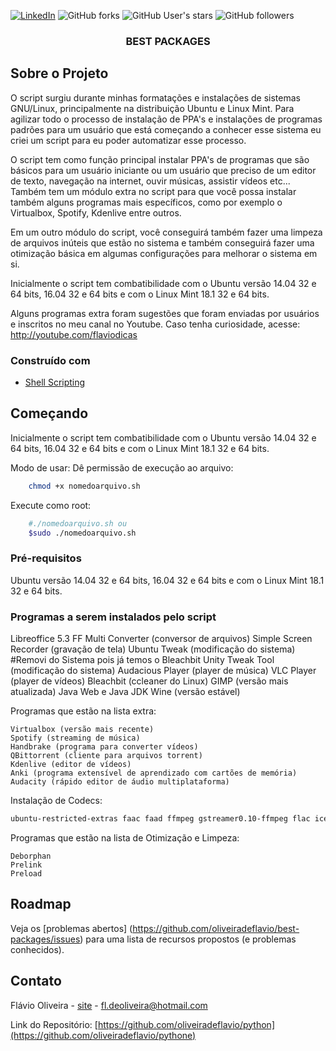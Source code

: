 
[![LinkedIn][linkedin-shield]][linkedin-url]
![GitHub forks](https://img.shields.io/github/forks/oliveiradeflavio/best-packages?style=for-the-badge)
![GitHub User's stars](https://img.shields.io/github/stars/oliveiradeflavio?style=for-the-badge)
![GitHub followers](https://img.shields.io/github/followers/oliveiradeflavio?style=for-the-badge)


<h3 align="center">BEST PACKAGES</h3>


<!-- ABOUT THE PROJECT -->
## Sobre o Projeto

O script surgiu durante minhas formatações e instalações de sistemas GNU/Linux, principalmente na distribuição Ubuntu e Linux Mint. Para agilizar todo o processo de instalação de PPA's e instalações de programas padrões para um usuário que está começando a conhecer esse sistema eu criei um script para eu poder automatizar esse processo.

O script tem como função principal instalar PPA's de programas que são básicos para um usuário iniciante ou um usuário que preciso de um editor de texto, navegação na internet, ouvir músicas, assistir vídeos etc... Também tem um módulo extra no script para que você possa instalar também alguns programas mais específicos, como por exemplo o Virtualbox, Spotify, Kdenlive entre outros.

Em um outro módulo do script, você conseguirá também fazer uma limpeza de arquivos inúteis que estão no sistema e também conseguirá fazer uma otimização básica em algumas configurações para melhorar o sistema em si.

Inicialmente o script tem combatibilidade com o Ubuntu versão 14.04 32 e 64 bits, 16.04 32 e 64 bits e com o Linux Mint 18.1 32 e 64 bits.

Alguns programas extra foram sugestões que foram enviadas por usuários e inscritos no meu canal no Youtube. Caso tenha curiosidade, acesse: http://youtube.com/flaviodicas


### Construído com

* [Shell Scripting](https://pt.wikipedia.org/wiki/Shell_script)



<!-- GETTING STARTED -->
## Começando

Inicialmente o script tem combatibilidade com o Ubuntu versão 14.04 32 e 64 bits, 16.04 32 e 64 bits e com o Linux Mint 18.1 32 e 64 bits.

Modo de usar:
Dê permissão de execução ao arquivo:
```sh
    chmod +x nomedoarquivo.sh
```

Execute como root: 
```sh
    #./nomedoarquivo.sh ou 
    $sudo ./nomedoarquivo.sh
```


### Pré-requisitos

 Ubuntu versão 14.04 32 e 64 bits, 16.04 32 e 64 bits e com o Linux Mint 18.1 32 e 64 bits.
 
### Programas a serem instalados pelo script

Libreoffice 5.3
    FF Multi Converter (conversor de arquivos)
    Simple Screen Recorder (gravação de tela)
    Ubuntu Tweak (modificação do sistema) #Removi do Sistema pois já temos o Bleachbit
    Unity Tweak Tool (modificação do sistema) 
    Audacious Player (player de música)
    VLC Player (player de vídeos)
    Bleachbit (ccleaner do Linux)
    GIMP (versão mais atualizada)
    Java Web e Java JDK
    Wine (versão estável)

Programas que estão na lista extra:

    Virtualbox (versão mais recente)
    Spotify (streaming de música)
    Handbrake (programa para converter vídeos)
    QBittorrent (cliente para arquivos torrent)
    Kdenlive (editor de vídeos)
    Anki (programa extensível de aprendizado com cartões de memória)
    Audacity (rápido editor de áudio multiplataforma)

Instalação de Codecs:
```sh
ubuntu-restricted-extras faac faad ffmpeg gstreamer0.10-ffmpeg flac icedax id3v2 lame libflac++6 libjpeg-progs libmpeg3-1 mencoder mjpegtools mp3gain mpeg2dec mpeg3-utils mpegdemux mpg123 mpg321 regionset sox uudeview vorbis-tools x264 arj p7zip p7zip-full p7zip-rar rar unrar unace-nonfree sharutils uudeview mpack cabextract libdvdread4 libav-tools libavcodec-extra-54 libavformat-extra-54 easytag gnome-icon-theme-full gxine id3tool libmozjs185-1.0 libopusfile0 libxine1 libxine1-bin libxine1-ffmpeg libxine1-misc-plugins libxine1-plugins libxine1-x nautilus-script-audio-convert nautilus-scripts-manager tagtool
```

Programas que estão na lista de Otimização e Limpeza:

    Deborphan
    Prelink
    Preload


<!-- ROADMAP -->
## Roadmap

Veja os [problemas abertos] (https://github.com/oliveiradeflavio/best-packages/issues) para uma lista de recursos propostos (e problemas conhecidos).


<!-- CONTACT -->
## Contato

Flávio Oliveira - [site](http://www.flaviodeoliveira.com.br) - fl.deoliveira@hotmail.com

Link do Repositório: [https://github.com/oliveiradeflavio/python](https://github.com/oliveiradeflavio/pythone)



<!-- MARKDOWN LINKS & IMAGES -->
<!-- https://www.markdownguide.org/basic-syntax/#reference-style-links -->
[linkedin-shield]: https://img.shields.io/badge/-LinkedIn-black.svg?style=for-the-badge&logo=linkedin&colorB=555
[linkedin-url]: https://www.linkedin.com/in/fladoliveira/

